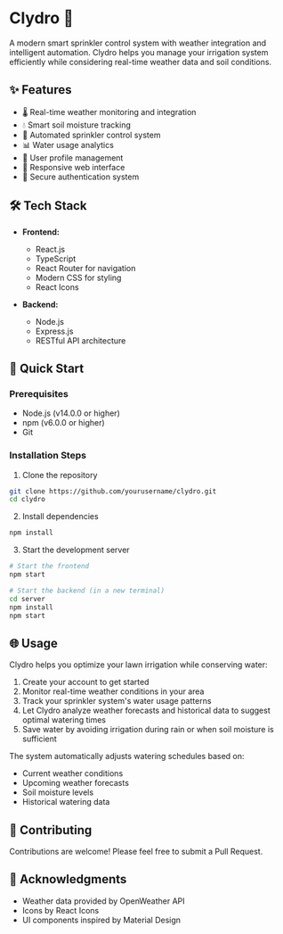 # Clydro 🌊

A modern smart sprinkler control system with weather integration and intelligent automation. Clydro helps you manage your irrigation system efficiently while considering real-time weather data and soil conditions.

## ✨ Features

- 🌡️ Real-time weather monitoring and integration
- 💧 Smart soil moisture tracking
- 🚿 Automated sprinkler control system
- 📊 Water usage analytics
- 👤 User profile management
- 📱 Responsive web interface
- 🔐 Secure authentication system

## 🛠️ Tech Stack

- **Frontend:**
  - React.js
  - TypeScript
  - React Router for navigation
  - Modern CSS for styling
  - React Icons

- **Backend:**
  - Node.js
  - Express.js
  - RESTful API architecture

## 🚀 Quick Start

### Prerequisites
- Node.js (v14.0.0 or higher)
- npm (v6.0.0 or higher)
- Git

### Installation Steps

1. Clone the repository
```bash
git clone https://github.com/yourusername/clydro.git
cd clydro
```

2. Install dependencies
```bash
npm install
```

3. Start the development server
```bash
# Start the frontend
npm start

# Start the backend (in a new terminal)
cd server
npm install
npm start
```

## 🌐 Usage

Clydro helps you optimize your lawn irrigation while conserving water:

1. Create your account to get started
2. Monitor real-time weather conditions in your area
3. Track your sprinkler system's water usage patterns
4. Let Clydro analyze weather forecasts and historical data to suggest optimal watering times
5. Save water by avoiding irrigation during rain or when soil moisture is sufficient

The system automatically adjusts watering schedules based on:
- Current weather conditions
- Upcoming weather forecasts
- Soil moisture levels
- Historical watering data

## 🤝 Contributing

Contributions are welcome! Please feel free to submit a Pull Request.

## 🙏 Acknowledgments

- Weather data provided by OpenWeather API
- Icons by React Icons
- UI components inspired by Material Design
